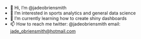 - 👋 Hi, I’m @jadeobriensmith
- 👀 I’m interested in sports analytics and general data science
- 🌱 I’m currently learning how to create shiny dashboards
- 📫 How to reach me twitter: @jadeobriensmith email: jade_obriensmith@hotmail.com

<!---
jadeobriensmith/jadeobriensmith is a ✨ special ✨ repository because its `README.md` (this file) appears on your GitHub profile.
You can click the Preview link to take a look at your changes.
--->
